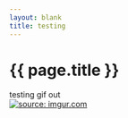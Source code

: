 ```yaml
---
layout: blank
title: testing
---
```


{{ page.title }}
================

<p class="meta">
testing gif out

<br>
<a href="http://imgur.com/tlQGOI3"><img src="http://i.imgur.com/tlQGOI3.gif" title="source: imgur.com" /></a>

